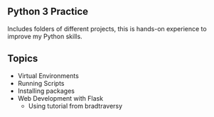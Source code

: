 ## Python 3 Practice
Includes folders of different projects, this is hands-on experience to improve my Python skills.

## Topics
* Virtual Environments
* Running Scripts
* Installing packages
* Web Development with Flask
  * Using tutorial from bradtraversy


 
